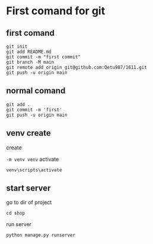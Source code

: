 # First comand for git
## first comand

```
git init
git add README.md
git commit -m "first commit"
git branch -M main
git remote add origin git@github.com:Qetu987/1611.git
git push -u origin main
```

## normal comand

```
git add .
git commit -m 'first'
git push -u origin main
```

## venv create
create

```-m venv venv```
activate

```venv\scripts\activate```

## start server

go to dir of project 

```cd shop```

run server

```python manage.py runserver```
